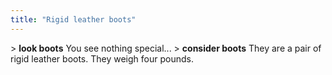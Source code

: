 ```yaml
---
title: "Rigid leather boots"
---
```


\> **look boots**
You see nothing special...
\> **consider boots**
They are a pair of rigid leather boots.
They weigh four pounds.